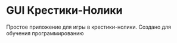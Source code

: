 # GUI Крестики-Нолики

Простое приложение для игры в крестики-нолики. Создано для обучения программированию